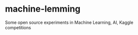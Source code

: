 machine-lemming
===============

Some open source experiments in Machine Learning, AI, Kaggle competitions
